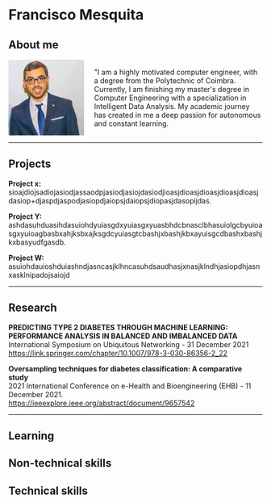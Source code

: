 # Francisco Mesquita

## About me

<div style="display: flex; align-items: center;">
    <img src="assets/ProfilePic.jpg" alt="Image" style="width: 150px; height: auto; margin-right: 20px;">
    <p>"I am a highly motivated computer engineer, with a degree from the Polytechnic of Coimbra. Currently, I am finishing my master's degree in Computer Engineering with a specialization in Intelligent Data Analysis. My academic journey has created in me a deep passion for autonomous and constant learning.</p>
</div>

---

## Projects

**Project x:** sioajdiojsadiojasiodjassaodpjasiodjasiojdasiodjioasjdioasjdioasjdioasjdioasjdasiop+djaspdjaspodjasiopdjaiopsjdaiopsjdiopasjdasopijdas.

**Project Y:** ashdasuhduasihdasuiohdyuiasgdxyuiasgxyuasbhdcbnasclbhasuiolgcbyuioasgxyuioagbasbxahjksbxajksgdcyuiasgtcbashjxbashjkbxayuisgcdbashxbashjkxbasyudfgasdb.

**Project W:** asuiohdauioshduiashndjasncasjklhncasuhdsaudhasjxnasjklndhjasiopdhjasnxasklnipadojsaiojd

---

## Research

**PREDICTING TYPE 2 DIABETES THROUGH MACHINE LEARNING: PERFORMANCE ANALYSIS IN BALANCED AND IMBALANCED DATA** <br>
International Symposium on Ubiquitous Networking - 31 December 2021 <br>
https://link.springer.com/chapter/10.1007/978-3-030-86356-2_22

**Oversampling techniques for diabetes classification: A comparative study** <br>
2021 International Conference on e-Health and Bioengineering (EHB) - 11 December 2021. <br>
https://ieeexplore.ieee.org/abstract/document/9657542

---

## Learning


## Non-technical skills


## Technical skills
